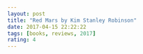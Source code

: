 ```yaml
---
layout: post
title: "Red Mars by Kim Stanley Robinson"
date: 2017-04-15 22:22:22
tags: [books, reviews, 2017]
rating: 4
---
```

